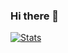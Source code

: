 ### Hi there 👋

<!--
**varunrai/varunrai** is a ✨ _special_ ✨ repository because its `README.md` (this file) appears on your GitHub profile.

Here are some ideas to get you started:

- 🔭 I’m currently working on ...
- 🌱 I’m currently learning ...
- 👯 I’m looking to collaborate on ...
- 🤔 I’m looking for help with ...
- 💬 Ask me about ...
- 📫 How to reach me: ...
- 😄 Pronouns: ...
- ⚡ Fun fact: ...
-->

[![Stats](https://awesome-github-stats.azurewebsites.net/user-stats/varunrai?user=varunrai&cardType=github&theme=github-dark&Text=DD9F0D)](https://github.com/varunrai)

